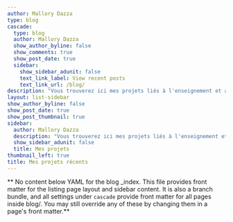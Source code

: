 ```yaml
---
author: Mallory Dazza
type: blog
cascade:
  type: blog
  author: Mallory Dazza
  show_author_byline: false
  show_comments: true
  show_post_date: true
  sidebar:
    show_sidebar_adunit: false
    text_link_label: View recent posts
    text_link_url: /blog/
description: "Vous trouverez ici mes projets liés à l'enseignement et activités de recheches.\n"
layout: list-sidebar
show_author_byline: false
show_post_date: true
show_post_thumbnail: true
sidebar:
  author: Mallory Dazza
  description: "Vous trouverez ici mes projets liés à l'enseignement et activités de recheches.\n"
  show_sidebar_adunit: false
  title: Mes projets
thumbnail_left: true
title: Mes projets récents
---
```


** No content below YAML for the blog _index. This file provides front matter for the listing page layout and sidebar content. It is also a branch bundle, and all settings under `cascade` provide front matter for all pages inside blog/. You may still override any of these by changing them in a page's front matter.**
